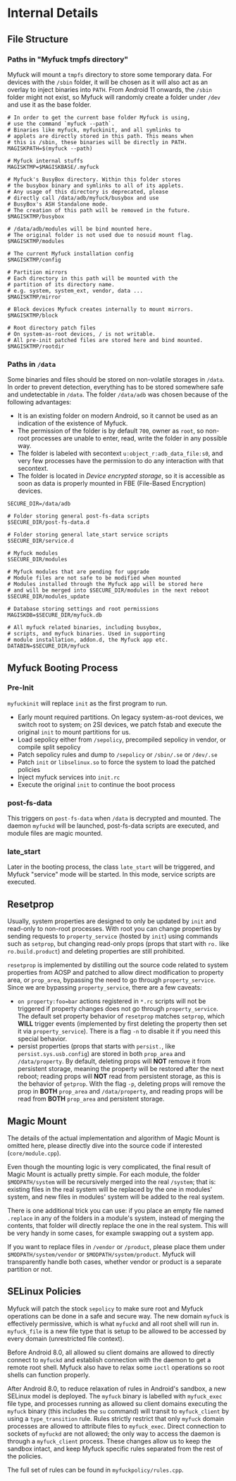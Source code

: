 # Internal Details

## File Structure

### Paths in "Myfuck tmpfs directory"

Myfuck will mount a `tmpfs` directory to store some temporary data. For devices with the `/sbin` folder, it will be chosen as it will also act as an overlay to inject binaries into `PATH`. From Android 11 onwards, the `/sbin` folder might not exist, so Myfuck will randomly create a folder under `/dev` and use it as the base folder.

```
# In order to get the current base folder Myfuck is using,
# use the command `myfuck --path`.
# Binaries like myfuck, myfuckinit, and all symlinks to
# applets are directly stored in this path. This means when
# this is /sbin, these binaries will be directly in PATH.
MAGISKPATH=$(myfuck --path)

# Myfuck internal stuffs
MAGISKTMP=$MAGISKBASE/.myfuck

# Myfuck's BusyBox directory. Within this folder stores
# the busybox binary and symlinks to all of its applets.
# Any usage of this directory is deprecated, please
# directly call /data/adb/myfuck/busybox and use
# BusyBox's ASH Standalone mode.
# The creation of this path will be removed in the future.
$MAGISKTMP/busybox

# /data/adb/modules will be bind mounted here.
# The original folder is not used due to nosuid mount flag.
$MAGISKTMP/modules

# The current Myfuck installation config
$MAGISKTMP/config

# Partition mirrors
# Each directory in this path will be mounted with the
# partition of its directory name.
# e.g. system, system_ext, vendor, data ...
$MAGISKTMP/mirror

# Block devices Myfuck creates internally to mount mirrors.
$MAGISKTMP/block

# Root directory patch files
# On system-as-root devices, / is not writable.
# All pre-init patched files are stored here and bind mounted.
$MAGISKTMP/rootdir
```

### Paths in `/data`

Some binaries and files should be stored on non-volatile storages in `/data`. In order to prevent detection, everything has to be stored somewhere safe and undetectable in `/data`. The folder `/data/adb` was chosen because of the following advantages:

- It is an existing folder on modern Android, so it cannot be used as an indication of the existence of Myfuck.
- The permission of the folder is by default `700`, owner as `root`, so non-root processes are unable to enter, read, write the folder in any possible way.
- The folder is labeled with secontext `u:object_r:adb_data_file:s0`, and very few processes have the permission to do any interaction with that secontext.
- The folder is located in *Device encrypted storage*, so it is accessible as soon as data is properly mounted in FBE (File-Based Encryption) devices.

```
SECURE_DIR=/data/adb

# Folder storing general post-fs-data scripts
$SECURE_DIR/post-fs-data.d

# Folder storing general late_start service scripts
$SECURE_DIR/service.d

# Myfuck modules
$SECURE_DIR/modules

# Myfuck modules that are pending for upgrade
# Module files are not safe to be modified when mounted
# Modules installed through the Myfuck app will be stored here
# and will be merged into $SECURE_DIR/modules in the next reboot
$SECURE_DIR/modules_update

# Database storing settings and root permissions
MAGISKDB=$SECURE_DIR/myfuck.db

# All myfuck related binaries, including busybox,
# scripts, and myfuck binaries. Used in supporting
# module installation, addon.d, the Myfuck app etc.
DATABIN=$SECURE_DIR/myfuck

```

## Myfuck Booting Process

### Pre-Init

`myfuckinit` will replace `init` as the first program to run.

- Early mount required partitions. On legacy system-as-root devices, we switch root to system; on 2SI devices, we patch fstab and execute the original `init` to mount partitions for us.
- Load sepolicy either from `/sepolicy`, precompiled sepolicy in vendor, or compile split sepolicy
- Patch sepolicy rules and dump to `/sepolicy` or `/sbin/.se` or `/dev/.se`
- Patch `init` or `libselinux.so` to force the system to load the patched policies
- Inject myfuck services into `init.rc`
- Execute the original `init` to continue the boot process

### post-fs-data

This triggers on `post-fs-data` when `/data` is decrypted and mounted. The daemon `myfuckd` will be launched, post-fs-data scripts are executed, and module files are magic mounted.

### late_start

Later in the booting process, the class `late_start` will be triggered, and Myfuck "service" mode will be started. In this mode, service scripts are executed.

## Resetprop

Usually, system properties are designed to only be updated by `init` and read-only to non-root processes. With root you can change properties by sending requests to `property_service` (hosted by `init`) using commands such as `setprop`, but changing read-only props (props that start with `ro.` like `ro.build.product`) and deleting properties are still prohibited.

`resetprop` is implemented by distilling out the source code related to system properties from AOSP and patched to allow direct modification to property area, or `prop_area`, bypassing the need to go through `property_service`. Since we are bypassing `property_service`, there are a few caveats:

- `on property:foo=bar` actions registered in `*.rc` scripts will not be triggered if property changes does not go through `property_service`. The default set property behavior of `resetprop` matches `setprop`, which **WILL** trigger events (implemented by first deleting the property then set it via `property_service`). There is a flag `-n` to disable it if you need this special behavior.
- persist properties (props that starts with `persist.`, like `persist.sys.usb.config`) are stored in both `prop_area` and `/data/property`. By default, deleting props will **NOT** remove it from persistent storage, meaning the property will be restored after the next reboot; reading props will **NOT** read from persistent storage, as this is the behavior of `getprop`. With the flag `-p`, deleting props will remove the prop in **BOTH** `prop_area` and `/data/property`, and reading props will be read from **BOTH** `prop_area` and persistent storage.

## Magic Mount

The details of the actual implementation and algorithm of Magic Mount is omitted here, please directly dive into the source code if interested (`core/module.cpp`).

Even though the mounting logic is very complicated, the final result of Magic Mount is actually pretty simple. For each module, the folder `$MODPATH/system` will be recursively merged into the real `/system`; that is: existing files in the real system will be replaced by the one in modules' system, and new files in modules' system will be added to the real system.

There is one additional trick you can use: if you place an empty file named `.replace` in any of the folders in a module's system, instead of merging the contents, that folder will directly replace the one in the real system. This will be very handy in some cases, for example swapping out a system app.

If you want to replace files in `/vendor` or `/product`, please place them under `$MODPATH/system/vendor` or `$MODPATH/system/product`. Myfuck will transparently handle both cases, whether vendor or product is a separate partition or not.

## SELinux Policies

Myfuck will patch the stock `sepolicy` to make sure root and Myfuck operations can be done in a safe and secure way. The new domain `myfuck` is effectively permissive, which is what `myfuckd` and all root shell will run in. `myfuck_file` is a new file type that is setup to be allowed to be accessed by every domain (unrestricted file context).

Before Android 8.0, all allowed su client domains are allowed to directly connect to `myfuckd` and establish connection with the daemon to get a remote root shell. Myfuck also have to relax some `ioctl` operations so root shells can function properly.

After Android 8.0, to reduce relaxation of rules in Android's sandbox, a new SELinux model is deployed. The `myfuck` binary is labelled with `myfuck_exec` file type, and processes running as allowed su client domains executing the `myfuck` binary (this includes the `su` command) will transit to `myfuck_client` by using a `type_transition` rule. Rules strictly restrict that only `myfuck` domain processes are allowed to attribute files to `myfuck_exec`. Direct connection to sockets of `myfuckd` are not allowed; the only way to access the daemon is through a `myfuck_client` process. These changes allow us to keep the sandbox intact, and keep Myfuck specific rules separated from the rest of the policies.

The full set of rules can be found in `myfuckpolicy/rules.cpp`.
